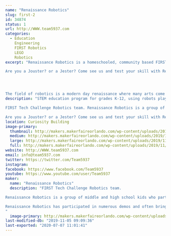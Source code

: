 ```yaml
---
name: "Renaissance Robotics"
slug: first-2
id: 34874
status: 1
url: http://WWW.team5937.com
categories:
  - Education
    Engineering
    FIRST Robotics
    LEGO
    Robotics
excerpt: "Renaissance Robotics is a homeschooled, community based FIRST Tech Challenge team that has been competing in the Central Florida area since 2012 . FIRST Tech Challenge is a STEM education program for grades 7-12, using robots playing in a sports type model. FIRST has STEM education opportunities for grades K-12th.

Are you a Jouster? or a Jester? Come see us and test your skill with Renaissance Robotics' new Joust-Bots! Can you beat the Gauntlet?




The field of robotics is a modern day renaissance where many arts come together to birth new technologies. Design, engineering, math, strategy and gracious professionalism form the heart of Renaissance Robotics. "
description: "STEM education program for grades K-12, using robots playing in a sports type model

FIRST Tech Challenge Robotics team. Renaissance Robotics is a group of middle and high school kids who participate in FIRST Tech Challenge. Most of the team has also participated in FIRST LEGO League and Junior FIRST LEGO League. At demos, Renaissance Robotics will often represent multiple levels of FIRST robotics programs. Renaissance Robotics has participated in numerous demos and often brings additional robots, projects and random geek toys with them. RCX, NXT, EV3, Arduino, Sphero, Ollie, LittleBits, etc.

Are you a Jouster? or a Jester? Come see us and test your skill with Renaissance Robotics' new Joust-Bots!"
location: Curiosity Building
image-primary:
  thumbnail: http://makers.makerfaireorlando.com/wp-content/uploads/2019/11/73321105_10220960070297913_624017168530407424_n-1-150x150.jpg
  medium: http://makers.makerfaireorlando.com/wp-content/uploads/2019/11/73321105_10220960070297913_624017168530407424_n-1-300x224.jpg
  large: http://makers.makerfaireorlando.com/wp-content/uploads/2019/11/73321105_10220960070297913_624017168530407424_n-1.jpg
  full: http://makers.makerfaireorlando.com/wp-content/uploads/2019/11/73321105_10220960070297913_624017168530407424_n-1.jpg
website: http://WWW.team5937.com
email: info@team5937.com
twitter: https://twitter.com/Team5937
instagram: 
facebook: https://www.facebook.com/Team5937
youtube: https://www.youtube.com/user/Team5937
maker:
  name: "Renaissance Robotics"
  description: "FIRST Tech Challenge Robotics team.

Renaissance Robotics is a group of middle and high school kids who participate in FIRST Tech Challenge. Most of the team has also participated in FIRST LEGO League and Junior FIRST LEGO League. At demos, Renaissance Robotics will often represent multiple levels of FIRST robotics programs.

Renaissance Robotics has participated in numerous demos and often brings additional robots, projects and random geek toys with them. RCX, NXT, EV3, Arduino, Sphero, Ollie, LittleBits, etc.
"
  image-primary: http://makers.makerfaireorlando.com/wp-content/uploads/2015/06/RRlogo-1024x791.gif
last-modified-db: "2019-11-05 09:09:36"
last-exported: "2020-07-07 11:01:41"
---
```

